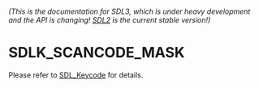 ###### (This is the documentation for SDL3, which is under heavy development and the API is changing! [SDL2](https://wiki.libsdl.org/SDL2/) is the current stable version!)
# SDLK_SCANCODE_MASK

Please refer to [SDL_Keycode](SDL_Keycode) for details.

